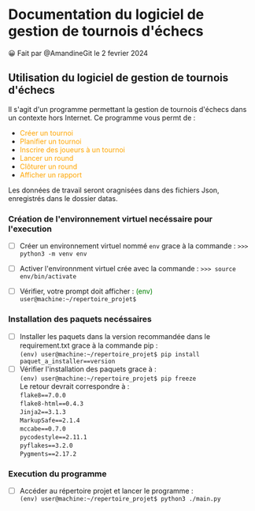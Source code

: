 # Documentation du logiciel de gestion de tournois d'échecs
:grinning: Fait par @AmandineGit le 2 fevrier 2024

## Utilisation du logiciel de gestion de tournois d'échecs
Il s'agit d'un programme permettant la gestion de tournois d'échecs dans un contexte hors Internet.
Ce programme vous permt de :
+ <span style="color:orange"> Créer un tournoi </span>
+ <span style="color:orange"> Planifier un tournoi </span>
+ <span style="color:orange"> Inscrire des joueurs à un tournoi </span>
+ <span style="color:orange"> Lancer un round </span>
+ <span style="color:orange"> Clôturer un round </span>
+ <span style="color:orange"> Afficher un rapport </span>

Les données de travail seront oragnisées dans des fichiers Json, enregistrés dans le dossier datas. </br>

### Création de l'environnement virtuel necéssaire pour l'execution
- [ ] Créer un environnement virtuel nommé `env` grace à la commande : `>>> python3 -m venv env`
- [ ] Activer l'environnment virtuel crée avec la commande : `>>> source env/bin/activate`
- [ ] Vérifier, votre prompt doit afficher : <span style="color:green">(env)</span> `user@machine:~/repertoire_projet$`


### Installation des paquets necéssaires 
- [ ] Installer les paquets dans la version recommandée dans le requirement.txt grace à la commande pip : </br>
     `(env) user@machine:~/repertoire_projet$ pip install paquet_a_installer==version`</br>
- [ ] Vérifier l'installation des paquets grace à :</br>
       ```(env) user@machine:~/repertoire_projet$ pip freeze```</br>
        Le retour devrait correspondre à :</br>
       `flake8==7.0.0`</br>
       `flake8-html==0.4.3`</br>
       `Jinja2==3.1.3`</br>
       `MarkupSafe==2.1.4`</br>
       `mccabe==0.7.0`</br>
       `pycodestyle==2.11.1`</br>
       `pyflakes==3.2.0`</br>
       `Pygments==2.17.2`</br>

### Execution du programme

 - [ ] Accéder au répertoire projet et lancer le programme :</br>
       `(env) user@machine:~/repertoire_projet$ python3 ./main.py`</br>

